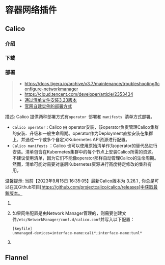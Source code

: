 # 容器网络插件



## Calico

### 介绍







### 下载





### 部署

> - https://docs.tigera.io/archive/v3.7/maintenance/troubleshooting#configure-networkmanager
> - https://cloud.tencent.com/developer/article/2353434
> - [通过清单文件安装3.23版本](https://www.cnblogs.com/RidingWind/p/16301622.html)
> - [官网自建实例的部署方式](https://docs.tigera.io/calico/latest/getting-started/kubernetes/self-managed-onprem/onpremises)



描述: Calico 提供两种部署方式有`operator `部署和 `manifests `清单方式部署。

- `Calico operator` : Calico 由 operator安装，该operator负责管理Calico集群的安装、升级和一般生命周期。operator作为Deployment直接安装在集群上，并通过一个或多个自定义Kubernetes API资源进行配置。
- `Calico manifests` ：Calico 也可以使用原始清单作为operator的替代品进行安装。清单包含在Kubernetes集群中的每个节点上安装Calico所需的资源。不建议使用清单，因为它们不能像operator那样自动管理Calico的生命周期。然而，清单可能对需要对底层Kubernetes资源进行高度特定修改的集群有用。

温馨提示: 当前【2023年9月15日 16:35:05】最新Calico版本为 3.26.1 , 你总是可以在其Github项目[https://github.com/projectcalico/calico/releases]中获取最新版本。

1. 

2. 如果网络配置是由Network Manager管理的，则需要创建文件`/etc/NetworkManager/conf.d/calico.conf`并写入以下配置：
   ```shell
   [keyfile]
   unmanaged-devices=interface-name:cali*;interface-name:tunl*
   ```

3. 





## Flannel




## 